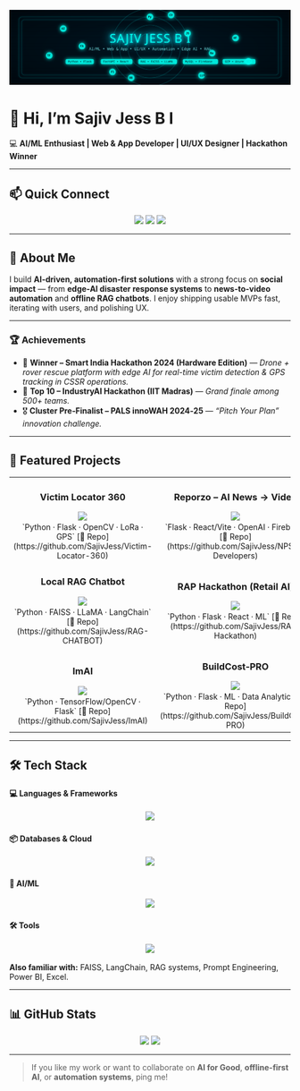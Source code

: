 ![Neon Banner](https://raw.githubusercontent.com/SajivJess/SajivJess/main/assets/neon-banner-orbits.svg)

# 👋 Hi, I’m Sajiv Jess B I  

💻 **AI/ML Enthusiast | Web & App Developer | UI/UX Designer | Hackathon Winner**  

---

## 📫 Quick Connect

<p align="center">
  <a href="mailto:sajiv2580@gmail.com"><img src="https://img.shields.io/badge/Email-sajiv2580%40gmail.com-red?style=for-the-badge&logo=gmail"></a>
  <a href="https://www.linkedin.com/in/sajivjess"><img src="https://img.shields.io/badge/LinkedIn-Sajiv%20Jess-blue?style=for-the-badge&logo=linkedin"></a>
  <a href="https://github.com/SajivJess"><img src="https://img.shields.io/badge/GitHub-SajivJess-181717?style=for-the-badge&logo=github"></a>
</p>

---

## 🧠 About Me  

I build **AI-driven, automation-first solutions** with a strong focus on **social impact** — from **edge-AI disaster response systems** to **news-to-video automation** and **offline RAG chatbots**. I enjoy shipping usable MVPs fast, iterating with users, and polishing UX.

---

### 🏆 Achievements  

- 🥇 **Winner – Smart India Hackathon 2024 (Hardware Edition)** — *Drone + rover rescue platform with edge AI for real-time victim detection & GPS tracking in CSSR operations.*  
- 🏅 **Top 10 – IndustryAI Hackathon (IIT Madras)** — *Grand finale among 500+ teams.*  
- 🎖️ **Cluster Pre‑Finalist – PALS innoWAH 2024‑25** — *“Pitch Your Plan” innovation challenge.*

---

## 🚀 Featured Projects  

<table>
<tr>
<td align="center" width="50%">

### Victim Locator 360
<img src="https://github.com/SajivJess/Victim-Locator-360/raw/main/demo.gif" width="220px" />
<br>
`Python · Flask · OpenCV · LoRa · GPS`  
[🔗 Repo](https://github.com/SajivJess/Victim-Locator-360)

</td>
<td align="center" width="50%">

### Reporzo – AI News → Video
<img src="https://github.com/SajivJess/NPSH-Developers/raw/main/demo.gif" width="220px" />
<br>
`Flask · React/Vite · OpenAI · Firebase`  
[🔗 Repo](https://github.com/SajivJess/NPSH-Developers)

</td>
</tr>
<tr>
<td align="center" width="50%">

### Local RAG Chatbot
<img src="https://github.com/SajivJess/RAG-CHATBOT/raw/main/demo.gif" width="220px" />
<br>
`Python · FAISS · LLaMA · LangChain`  
[🔗 Repo](https://github.com/SajivJess/RAG-CHATBOT)

</td>
<td align="center" width="50%">

### RAP Hackathon (Retail AI)
<img src="https://github.com/SajivJess/RAP-Hackathon/raw/main/demo.gif" width="220px" />
<br>
`Python · Flask · React · ML`  
[🔗 Repo](https://github.com/SajivJess/RAP-Hackathon)

</td>
</tr>
<tr>
<td align="center" width="50%">

### ImAI
<img src="https://github.com/SajivJess/ImAI/raw/main/demo.gif" width="220px" />
<br>
`Python · TensorFlow/OpenCV · Flask`  
[🔗 Repo](https://github.com/SajivJess/ImAI)

</td>
<td align="center" width="50%">

### BuildCost‑PRO
<img src="https://github.com/SajivJess/BuildCost-PRO/raw/main/demo.gif" width="220px" />
<br>
`Python · Flask · ML · Data Analytics`  
[🔗 Repo](https://github.com/SajivJess/BuildCost-PRO)

</td>
</tr>
</table>

---

## 🛠 Tech Stack  

#### 💻 Languages & Frameworks
<p align="center">
<img src="https://skillicons.dev/icons?i=python,js,html,css,bootstrap,tailwind,react,vite,nodejs,fastapi,flask&theme=dark" />
</p>

#### 📦 Databases & Cloud
<p align="center">
<img src="https://skillicons.dev/icons?i=sqlite,mysql,firebase,azure&theme=dark" />
</p>

#### 🤖 AI/ML
<p align="center">
<img src="https://skillicons.dev/icons?i=tensorflow,sklearn,opencv,huggingface&theme=dark" />
</p>

#### 🛠 Tools
<p align="center">
<img src="https://skillicons.dev/icons?i=git,bash,linux,vscode,postman,powershell&theme=dark" />
</p>

**Also familiar with:** FAISS, LangChain, RAG systems, Prompt Engineering, Power BI, Excel.

---

## 📊 GitHub Stats  

<p align="center">
  <img src="https://github-readme-stats.vercel.app/api?username=SajivJess&show_icons=true&theme=tokyonight" />
  <img src="https://github-readme-streak-stats.herokuapp.com/?user=SajivJess&theme=tokyonight" />
</p>

---

> If you like my work or want to collaborate on **AI for Good**, **offline-first AI**, or **automation systems**, ping me!
